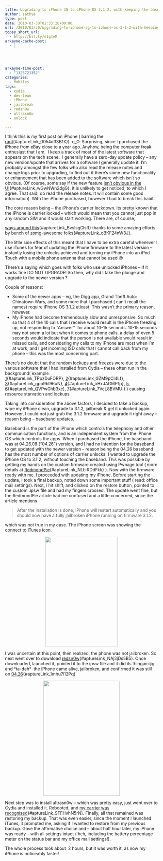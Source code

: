```yaml
---
title: Upgrading to iPhone 3G to iPhone OS 3.1.2, with keeping the baseband at 04.26
author: sathya
type: post
date: 2010-03-30T02:33:28+00:00
url: /2010/03/30/upgrading-to-iphone-3g-to-iphone-os-3-1-2-with-keeping-the-baseband-at-04-26/
topsy_short_url:
  - http://bit.ly/d1g4eM
arkayne-cache-post:
  - |
    
    
    
    
arkayne-time-post:
  - "1325721352"
categories:
  - Mobiles
tags:
  - cydia
  - dev-team
  - iPhone
  - jailbreak
  - redsn0w
  - ultrasn0w
  - unlock

---
```

I think this is my first post on iPhone ( barring the [rant][1]{#aptureLink_0054d33B1X}). o_O. Surprising, since I purchased the iPhone from eBay close to a year ago. Anyhow, being the computer <span style="text-decoration: line-through;">freak</span> enthusiast that I am,  I keep a track of most of the latest software that appears on the tech scene.  I generally have a zero-day update policy &#8211; any new version/update that arrives for a software I generally update it. I&#8217;m probably amongst the few folks who also read the release notes and change logs prior to upgrading, to find out if there&#8217;s some new functionality or enhancement that has been added to the software which isn&#8217;t so obvious. (Of course, some say if the new feature [isn&#8217;t obvious in the UI][2]{#aptureLink_wGwNWn2dgG}, it is unlikely to get noticed, to which I agree. That said, do read the release notes. It will contain some good information). With the iPhone purchased, however I had to break this habit.

<!--more-->The core reason being &#8211; the iPhone&#8217;s carrier lockdown. Its pretty known that the iPhone is carrier locked &#8211; which would mean that you cannot just pop in any random SIM and it would start working. There are, of course, 

[ways around this][3]{#aptureLink_BvslsgClsR} thanks to some amazing efforts by bunch of [zomg-awesome folks][4]{#aptureLink_oBKF24nW3J}.

The little side effects of this meant that I have to be extra careful whenever I use iTunes for fear of updating the iPhone firmware to the latest version &#8211; instantly losing the unlocks achieved and turning my iPhone into an iPod Touch with a mobile phone antenna that cannot be used 😐

There&#8217;s a saying which goes with folks who use unlocked iPhones &#8211; if it works fine DO NOT UPGRADE! So then, why did I take the plunge and upgrade to the newer version ?

Couple of reasons:

  * Some of the newer apps &#8211; eg, the Digg app, Grand Theft Auto: Chinatown Wars, and some more that I purchased ( can&#8217;t recall the names) require iPhone OS 3.1.2 atleast. This wasn&#8217;t the primary reason, however.
  * My iPhone had become tremendously slow and unresponsive. So much so that 4 of the 10 calls that I receive would result in the iPhone freezing up, not responding to &#8220;Answer&#8221;  for about 10-15 seconds. 10-15 seconds may not seem a lot but when it comes to phone calls, a delay of even 5 seconds would indicate that the person is not available would result in missed calls, and considering my calls to my iPhone are most when I&#8217;m at work, and I get incoming ISD calls that I cannot call back from my phone &#8211; this was the most concerning part.

There&#8217;s no doubt that the random lockups and freezes were due to the various software that I had installed from Cydia &#8211; these often run in the background( example [1][5]{#aptureLink_TPpzDuFORP}, [2][6]{#aptureLink_GZM9pCI4Lf}, [3][7]{#aptureLink_gpp9bI96uN}, [4][8]{#aptureLink_xHxJAGMP1p}, [5][9], [6][10]{#aptureLink_QVPwGhb3xc}, [7][11]{#aptureLink_7VcL8BVMUI} ) causing resource starvation and lockups.

Taking into consideration the above factors, I decided to take a backup, wipe my iPhone clean, upgrade to 3.1.2, jailbreak & get it unlocked again. However, I could not just grab the 3.1.2 firmware and upgrade it right away &#8211; reason being &#8211; baseband updates.

Baseband is the part of the iPhone which controls the telephony and other communication functions, and is an independent system from the iPhone OS which controls the apps. When I purchased the iPhone, the baseband was at 04.26.08 (&#8220;04.26&#8221;) version, and I had no intention for the baseband to get updated with the newer version &#8211; reason being the 04.26 baseband has the most number of options of carrier unlocks. I wanted to upgrade the iPhone OS to 3.1.2, without touching the baseband. This was possible by getting my hands on the custom firmware created using Pwnage tool ( more details at [RedmondPie][12]{#aptureLink_NLbiRDdFkk} ). Now with the firmware ready with me, I proceeded with updating my iPhone. Before starting the update, I took a final backup, noted down some important stuff ( read: office mail settings). Next, I hit shift, and clicked on the restore button, pointed to the custom .ipsw file and had my fingers crossed. The update went fine, but the RedmondPie article had me confused and a little concerned, since the article mentions

> After the installation is done, iPhone will restart automatically and you should now have a fully jailbroken iPhone running on firmware 3.1.2.

which was not true in my case. The iPhone screen was showing the connect to iTunes icon.

<a id="aptureLink_rL2Vac2OE5" style="margin: 0pt auto; text-align: center; display: block; padding: 0px 6px;" href="http://www.dino.co.uk/blogbox/random/iphone_os3_error.png"><img style="border: 0px none;" src="http://www.dino.co.uk/blogbox/random/iphone_os3_error.png" alt="" width="240px" height="360px" /></a>

I was uncertain at this point, then realized, the phone was not jailbroken. So next went over to download [redsn0w][13]{#aptureLink_NAj3jDs5B5}. Once downloaded, launched it, pointed it to the ipsw file and it did its thingamijig and \*ta-dah\*  the iPhone came alive, jailbroken, and confirmed it was still on [04.26][14]{#aptureLink_1mhu7l12Pq}

<a id="aptureLink_oXKeXHu2Cc" style="margin: 0pt auto; text-align: center; display: block; padding: 0px 6px;" href="http://apture.s3.amazonaws.com/00000127acd9c15573cf76aa007f000000000001.IMG_0700.PNG"><img style="border: 0px none;" title="IMG_0700" src="http://apture.s3.amazonaws.com/00000127acd9c15573cf76aa007f000000000001.IMG_0700.PNG" alt="" width="252.20000000000002px" height="378.3px" /></a>

Next step was to install ultrasn0w &#8211; which was pretty easy, just went over to Cydia and installed it. Rebooted, and [my carrier was recognised][15]{#aptureLink_9FFHvhN5rN}. Finally, all that remained was restoring my backup. That was even easier, since the moment I launched iTunes, it prompted me, asking if I wanted to restore from my previous backup. Gave the affirmative choice and &#8211; about half hour later, my iPhone was ready &#8211; with all settings intact ( heh, including the battery percentage meter on the status bar and my office mail settings!).

The whole process took about  2 hours, but it was worth it, as now my iPhone is noticeably faster!

 [1]: ../2010/02/23/get-your-iphone-in-india-for-99-rs-4500-only/
 [2]: http://www.codinghorror.com/blog/2009/01/if-you-dont-change-the-ui-nobody-notices.html
 [3]: http://www.google.com/search?q=unlocking+the+iPhone&ie=utf-8&oe=utf-8&aq=t&rls=org.mozilla:en-US:official&client=firefox-a
 [4]: http://wikee.iphwn.org/
 [5]: http://twitpic.com/1872m3
 [6]: http://twitpic.com/16gox7
 [7]: http://twitpic.com/13o1t6
 [8]: http://twitpic.com/123vgp
 [9]: http://twitpic.com/11384o
 [10]: http://twitpic.com/vwxn2
 [11]: http://twitpic.com/9v70o
 [12]: http://www.redmondpie.com/jailbreak-and-unlock-iphone-3.1.2-firmware-on-windows-anu759/
 [13]: http://wikee.iphwn.org/howto:rs9
 [14]: http://twitter.com/SathyaBhat/status/11183955041
 [15]: http://twitter.com/SathyaBhat/status/11184177123

